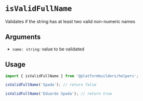 # `isValidFullName`

Validates if the string has at least two valid non-numeric names

## Arguments

- `name: string`: value to be validated

## Usage

```jsx
import { isValidFullName } from '@platformbuilders/helpers';

isValidFullName('Spada'); // return false

isValidFullName('Eduardo Spada'); // return true
```
